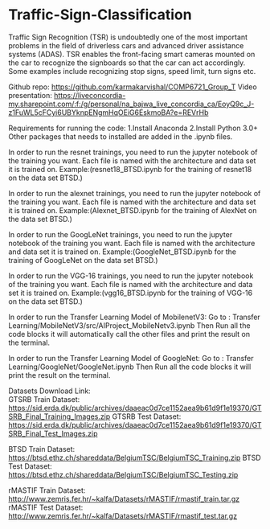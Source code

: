 # Traffic-Sign-Classification
Traffic Sign Recognition (TSR) is undoubtedly one of the most important problems in the field of driverless cars and advanced driver assistance systems (ADAS). TSR enables the front-facing smart cameras mounted on the car to recognize the signboards so that the car can act accordingly. Some examples include recognizing stop signs, speed limit, turn signs etc.

Github repo: https://github.com/karmakarvishal/COMP6721_Group_T
Video presentation: https://liveconcordia-my.sharepoint.com/:f:/g/personal/na_bajwa_live_concordia_ca/EoyQ9c_J-z1FuWL5cFCyi6UBYknpENgmHqOEiG6EskmoBA?e=REVrHb

Requirements for running the code:
1.Install Anaconda
2.Install Python 3.0+
Other packages that needs to installed are added in the .ipynb files.

In order to run the resnet trainings, you need to run the jupyter notebook of the training you want. Each file is named with the architecture and data set it is trained on. Example:(resnet18_BTSD.ipynb for the training of resnet18 on the data set BTSD.)

In order to run the alexnet trainings, you need to run the jupyter notebook of the training you want. Each file is named with the architecture and data set it is trained on. Example:(Alexnet_BTSD.ipynb for the training of AlexNet on the data set BTSD.)

In order to run the GoogLeNet trainings, you need to run the jupyter notebook of the training you want. Each file is named with the architecture and data set it is trained on. Example:(GoogleNet_BTSD.ipynb for the training of GoogLeNet on the data set BTSD.)

In order to run the VGG-16 trainings, you need to run the jupyter notebook of the training you want. Each file is named with the architecture and data set it is trained on. Example:(vgg16_BTSD.ipynb for the training of VGG-16 on the data set BTSD.)

In order to run the Transfer Learning Model of MobilenetV3:
Go to : Transfer Learning/MobileNetV3/src/AIProject_MobileNetv3.ipynb
Then Run all the code blocks it will automatically call the other files and print the result on the terminal.

In order to run the Transfer Learning Model of GoogleNet:
Go to : Transfer Learning/GoogleNet/GoogleNet.ipynb
Then Run all the code blocks it will print the result on the terminal.

Datasets Download Link:
<br>
GTSRB Train Dataset: https://sid.erda.dk/public/archives/daaeac0d7ce1152aea9b61d9f1e19370/GTSRB_Final_Training_Images.zip
GTSRB Test Dataset:  https://sid.erda.dk/public/archives/daaeac0d7ce1152aea9b61d9f1e19370/GTSRB_Final_Test_Images.zip

BTSD Train Dataset: https://btsd.ethz.ch/shareddata/BelgiumTSC/BelgiumTSC_Training.zip
BTSD Test Dataset:  https://btsd.ethz.ch/shareddata/BelgiumTSC/BelgiumTSC_Testing.zip

rMASTIF Train Dataset: http://www.zemris.fer.hr/~kalfa/Datasets/rMASTIF/rmastif_train.tar.gz
rMASTIF Test Dataset:  http://www.zemris.fer.hr/~kalfa/Datasets/rMASTIF/rmastif_test.tar.gz
